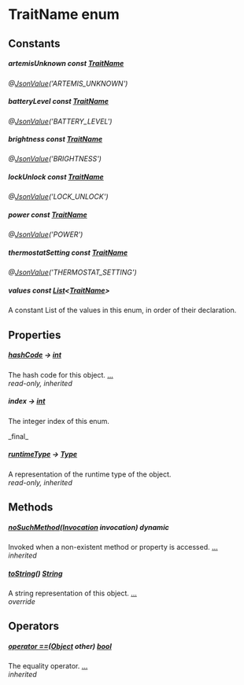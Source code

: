 


# TraitName enum










## Constants

##### artemisUnknown const [TraitName](../graphql_devices_devices_query.graphql/TraitName-class.md)



   
_@[JsonValue](https://pub.dev/documentation/json_annotation/3.1.1/json_annotation/JsonValue-class.html)(&#39;ARTEMIS_UNKNOWN&#39;)_



##### batteryLevel const [TraitName](../graphql_devices_devices_query.graphql/TraitName-class.md)



   
_@[JsonValue](https://pub.dev/documentation/json_annotation/3.1.1/json_annotation/JsonValue-class.html)(&#39;BATTERY_LEVEL&#39;)_



##### brightness const [TraitName](../graphql_devices_devices_query.graphql/TraitName-class.md)



   
_@[JsonValue](https://pub.dev/documentation/json_annotation/3.1.1/json_annotation/JsonValue-class.html)(&#39;BRIGHTNESS&#39;)_



##### lockUnlock const [TraitName](../graphql_devices_devices_query.graphql/TraitName-class.md)



   
_@[JsonValue](https://pub.dev/documentation/json_annotation/3.1.1/json_annotation/JsonValue-class.html)(&#39;LOCK_UNLOCK&#39;)_



##### power const [TraitName](../graphql_devices_devices_query.graphql/TraitName-class.md)



   
_@[JsonValue](https://pub.dev/documentation/json_annotation/3.1.1/json_annotation/JsonValue-class.html)(&#39;POWER&#39;)_



##### thermostatSetting const [TraitName](../graphql_devices_devices_query.graphql/TraitName-class.md)



   
_@[JsonValue](https://pub.dev/documentation/json_annotation/3.1.1/json_annotation/JsonValue-class.html)(&#39;THERMOSTAT_SETTING&#39;)_



##### values const [List](https://api.flutter.dev/flutter/dart-core/List-class.html)&lt;[TraitName](../graphql_devices_devices_query.graphql/TraitName-class.md)>



<p>A constant List of the values in this enum, in order of their declaration.</p>   






## Properties

##### [hashCode](https://api.flutter.dev/flutter/dart-core/Object/hashCode.html) &#8594; [int](https://api.flutter.dev/flutter/dart-core/int-class.html)



The hash code for this object. [...](https://api.flutter.dev/flutter/dart-core/Object/hashCode.html)  
_read-only, inherited_



##### index &#8594; [int](https://api.flutter.dev/flutter/dart-core/int-class.html)



<p>The integer index of this enum.</p>   
_final_



##### [runtimeType](https://api.flutter.dev/flutter/dart-core/Object/runtimeType.html) &#8594; [Type](https://api.flutter.dev/flutter/dart-core/Type-class.html)



A representation of the runtime type of the object.   
_read-only, inherited_




## Methods

##### [noSuchMethod](https://api.flutter.dev/flutter/dart-core/Object/noSuchMethod.html)([Invocation](https://api.flutter.dev/flutter/dart-core/Invocation-class.html) invocation) dynamic



Invoked when a non-existent method or property is accessed. [...](https://api.flutter.dev/flutter/dart-core/Object/noSuchMethod.html)  
_inherited_



##### [toString](../graphql_devices_devices_query.graphql/TraitName/toString.md)() [String](https://api.flutter.dev/flutter/dart-core/String-class.html)



A string representation of this object. [...](../graphql_devices_devices_query.graphql/TraitName/toString.md)  
_override_




## Operators

##### [operator ==](https://api.flutter.dev/flutter/dart-core/Object/operator_equals.html)([Object](https://api.flutter.dev/flutter/dart-core/Object-class.html) other) [bool](https://api.flutter.dev/flutter/dart-core/bool-class.html)



The equality operator. [...](https://api.flutter.dev/flutter/dart-core/Object/operator_equals.html)  
_inherited_










